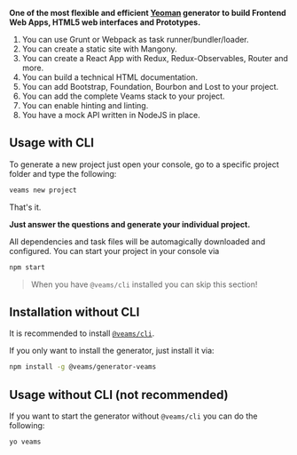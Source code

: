 [//]: # ({{#wrapWith "content-section"}})

[//]: # ({{#wrapWith "grid-row"}})
[//]: #     ({{#wrapWith "grid-col" colClasses="is-col-mobile-l-8"}})


**One of the most flexible and efficient <a href="http://yeoman.io">Yeoman</a> generator to build Frontend Web Apps, HTML5 web interfaces and Prototypes.**

1. You can use Grunt or Webpack as task runner/bundler/loader.
1. You can create a static site with Mangony.
1. You can create a React App with Redux, Redux-Observables, Router and more.
1. You can build a technical HTML documentation.
1. You can add Bootstrap, Foundation, Bourbon and Lost to your project.
1. You can add the complete Veams stack to your project.
1. You can enable hinting and linting.
1. You have a mock API written in NodeJS in place.

## Usage with CLI

To generate a new project just open your console, go to a specific project folder and type the following:

``` bash
veams new project
```

That's it.

**Just answer the questions and generate your individual project.**

All dependencies and task files will be automagically downloaded and configured. You can start your project in your console via 

``` bash
npm start
```
[//]: #     ({{/wrapWith}})
[//]: # ({{/wrapWith}})

[//]: # ({{/wrapWith}})
[//]: # ({{#wrapWith "content-section"}})

[//]: # ({{#wrapWith "grid-row"}})
[//]: #     ({{#wrapWith "grid-col" colClasses="is-col-mobile-l-8"}})

> When you have `@veams/cli` installed you can skip this section!

[//]: #     ({{/wrapWith}})
[//]: # ({{/wrapWith}})

[//]: # ({{#wrapWith "grid-row"}})
[//]: #     ({{#wrapWith "grid-col" colClasses="is-col-mobile-l-6"}})

## Installation without CLI


It is recommended to install [`@veams/cli`](https://github.com/Veams/cli).

If you only want to install the generator, just install it via:
 
``` bash
npm install -g @veams/generator-veams
```

[//]: #     ({{/wrapWith}})
[//]: #     ({{#wrapWith "grid-col" colClasses="is-col-mobile-l-6"}})

## Usage without CLI (not recommended)

If you want to start the generator without `@veams/cli` you can do the following:

```bash
yo veams
```

[//]: #     ({{/wrapWith}})
[//]: # ({{/wrapWith}})

[//]: # ({{/wrapWith}})